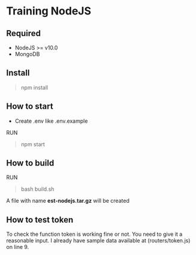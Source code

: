 # Training NodeJS

## Required

- NodeJS >= v10.0
- MongoDB

## Install

> npm install

## How to start

- Create .env like .env.example

RUN

> npm start

## How to build

RUN

> bash build.sh

A file with name **est-nodejs.tar.gz** will be created

## How to test token

To check the function token is working fine or not. You need to give it a reasonable input. I already have sample data available at (routers/token.js) on line 9.
